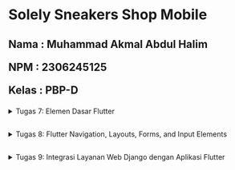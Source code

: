 # Solely Sneakers Shop Mobile

<h2>
Nama : Muhammad Akmal Abdul Halim

NPM : 2306245125

Kelas : PBP-D
</h2>

<details>
    <summary> Tugas 7: Elemen Dasar Flutter </summary>

**1. Jelaskan apa yang dimaksud dengan stateless widget dan stateful widget, dan jelaskan perbedaan dari keduanya.** 

1. Stateless Widget

Stateless Widget adalah widget yang tidak memiliki status internal atau perubahan kondisi. Artinya, setelah widget ini dirender di layar, isinya tidak akan berubah selama aplikasi berjalan. Biasanya, Stateless Widget cocok untuk konten statis atau UI yang tidak memerlukan pembaruan.

Contoh penggunaan:

- Label teks yang hanya menampilkan satu kalimat.
- Ikon atau tombol yang hanya melakukan satu fungsi tanpa mengubah tampilannya.
- Struktur layout sederhana yang tidak membutuhkan interaksi kompleks.

2. Stateful Widget

Stateful Widget adalah widget yang memiliki status atau state yang dapat berubah. Dengan Stateful Widget, kita bisa mengubah tampilan atau properti widget secara dinamis sesuai dengan interaksi atau input dari pengguna. Ini sangat berguna untuk komponen UI yang harus merespons perubahan, seperti input form, slider, atau data yang di-refresh.

Contoh penggunaan:

- Tombol yang mengubah tampilan atau ikon setelah ditekan.
- Kolom input yang memperbarui teks yang dimasukkan pengguna.
- Widget yang menampilkan data dinamis dari API atau perubahan waktu (misalnya, countdown timer).

**2. Sebutkan widget apa saja yang kamu gunakan pada proyek ini dan jelaskan fungsinya.**

1. MyApp (StatelessWidget):

    - Ini adalah widget utama aplikasi yang memulai aplikasi dengan MaterialApp.
    - Berfungsi sebagai root aplikasi, mengatur MaterialApp sebagai kerangka kerja dasar.

2. MaterialApp:

    - Menyediakan berbagai konfigurasi global seperti title, theme, dan halaman awal (home) aplikasi.
    - Menggunakan ThemeData untuk menerapkan tema warna merah.

3. ThemeData:

    - Mengatur tema aplikasi secara keseluruhan, termasuk ColorScheme.
    - Dalam contoh ini, warna utama (primary) adalah merah, dengan warna sekunder (secondary) merah tua.

4. MyHomePage (StatelessWidget):

    - Halaman utama aplikasi yang menampilkan beberapa informasi seperti NPM, nama, dan kelas.
    - Memiliki daftar ItemHomepage yang digunakan untuk membuat menu.

5. Scaffold:

    - Kerangka dasar halaman yang menyediakan AppBar dan body.
    - Mempermudah pengaturan struktur dasar UI halaman.

6. AppBar:

    - Menampilkan judul aplikasi pada bagian atas halaman dengan - gaya teks khusus dan warna latar sesuai tema.

7. Padding:

    - Mengatur jarak di sekitar widget untuk tampilan yang lebih rapi.

8. Column dan Row:

    - Digunakan untuk menyusun widget secara vertikal (Column) dan horizontal (Row).
    - Dalam proyek ini, Row menampung tiga InfoCard untuk menampilkan data seperti NPM, nama, dan kelas.

9. InfoCard (StatelessWidget):

    - Kartu informasi yang menampilkan judul (misalnya, NPM) dan isinya (misalnya, nilai NPM).
    - Menggunakan Card untuk memberikan tampilan seperti kartu dengan bayangan ringan.

10. SizedBox:

    - Menyediakan jarak antar widget atau mengatur ukuran widget.

11. GridView.count:

    - Menampilkan menu dalam bentuk grid dengan tiga kolom.
    - Setiap item dalam GridView adalah ItemCard yang berasal dari daftar ItemHomepage.

12. ItemHomepage (Model Data):

    - Model data sederhana yang menyimpan name dan icon untuk setiap item dalam menu.

13. ItemCard (StatelessWidget):

    - Kartu yang menampilkan ikon dan nama item.
    - Menggunakan Material dengan InkWell untuk memberikan efek klik pada kartu.

14. SnackBar:

    - Digunakan untuk menampilkan pesan sementara di bagian bawah layar ketika pengguna menekan ItemCard.

**3. Apa fungsi dari setState()? Jelaskan variabel apa saja yang dapat terdampak dengan fungsi tersebut.**


setState() adalah fungsi yang sangat penting dalam widget berbasis StatefulWidget di Flutter. Fungsinya adalah untuk memberi tahu Flutter bahwa ada perubahan pada state dari widget yang perlu ditampilkan ulang di layar.

Ketika setState() dipanggil, Flutter akan menjalankan ulang metode build() dari widget tersebut, dan hasilnya adalah tampilan yang diperbarui dengan kondisi terbaru.

Variabel yang Terpengaruh oleh setState()

Hanya variabel-variabel dalam State yang dideklarasikan dalam widget Stateful yang bisa diubah dengan setState(). Beberapa contohnya:

1. Boolean untuk Menyembunyikan/Menampilkan Widget: 

    Misalnya, jika kita ingin menyembunyikan atau menampilkan bagian dari UI, kita bisa menggunakan boolean yang diubah dengan setState().

2. List atau Daftar: 

    Jika Anda memiliki daftar item yang ditampilkan dalam UI, menambah atau menghapus item dari daftar dengan setState() akan memperbarui daftar yang ditampilkan.

3. String dan Teks Lainnya: 

    Jika teks yang ditampilkan di layar berubah berdasarkan kondisi tertentu, kita bisa menggunakan setState() untuk memperbarui teks tersebut.

4. Warna atau Style Lainnya: 

    Variabel yang menentukan warna, ukuran font, atau elemen gaya lainnya pada UI juga bisa diubah melalui setState().\

**4. Jelaskan perbedaan antara const dengan final.**

1. const (Constant)
- Nilai Konstanta yang Imenable (Immutable): Variabel yang dideklarasikan dengan const memiliki nilai yang bersifat compile-time constant, artinya nilainya harus ditentukan pada saat kompilasi dan tidak bisa diubah setelah itu.
- Bersifat Immutable: Semua objek yang dibuat dengan const benar-benar immutable, yang berarti setiap aspek dari objek tersebut tidak dapat diubah setelah inisialisasi.
- Diakses Secara Global: Karena const adalah konstanta waktu kompilasi, objek yang dibuat dengan const akan diakses sebagai objek tunggal di memori, sehingga tidak akan terjadi pembuatan objek baru jika const tersebut digunakan di beberapa tempat.

2. final (Final)
- Nilai Ditentukan Saat Run-Time: Variabel yang dideklarasikan dengan final hanya dapat diinisialisasi satu kali, tetapi nilainya dapat ditentukan saat run-time. Artinya, kita tidak perlu mengetahui nilai dari variabel ini pada saat kompilasi, tetapi setelah diberi nilai sekali, tidak bisa diubah.
- Immutable pada Level Referensi: Objek yang dideklarasikan dengan final tidak bisa diubah setelah inisialisasi, tetapi isinya (untuk tipe data koleksi seperti List atau Map) masih bisa dimodifikasi.
- Konteks yang Fleksibel: final cocok digunakan ketika kita hanya ingin memastikan bahwa variabel tidak akan berubah, tetapi nilai yang dipegangnya baru diketahui di runtime.

**5. Jelaskan bagaimana cara kamu mengimplementasikan checklist-checklist di atas.**

1. Buatlah file baru bernama menu.dart pada directory lib, tambahkan import ini :

    ```dart
    import 'package:flutter/material.dart';
    ```
2. Pindahkan class MyHomePage dan _MyHomePageState dari main.dart ke menu.dart
3. Tambahkan import ini :
    ```dart
    import 'package:mental_health_tracker/menu.dart';
    ```
    pada main.dart.

4. Ubah colorScheme nya menjadi yang anda mau.
5. Sebelum membuat button untuk card, anda membuat class baru bernama ItemHomepage yang berisi atribut-atribut dari card yang akan anda buat. Tambahkan ini pada menu.dart anda :

    ```dart
    class ItemHomepage {
        final String name;
        final IconData icon;

        ItemHomepage(this.name, this.icon);
    }
    ```
6. Setelah itu, anda dapat membuat list of ItemHomepage yang berisi tombol-tombol yang ingin anda tambahkan pada class MyHomePage.

    ```dart
    class MyHomePage extends StatelessWidget {  
        ...
        final List<ItemHomepage> items = [
            ItemHomepage("Lihat Daftar Produk", Icons.mood),
            ItemHomepage("Tambah Produk", Icons.add),
            ItemHomepage("Logout", Icons.logout),
        ];
        ...
    }
    ```

7. Untuk menampilkan snackbar, tambahkan kode berikut pada menu.dart :

    ```dart
    class ItemCard extends StatelessWidget {
    // Menampilkan kartu dengan ikon dan nama.

    final ItemHomepage item; 
    
    const ItemCard(this.item, {super.key}); 

    @override
    Widget build(BuildContext context) {
        return Material(
        // Menentukan warna latar belakang dari tema aplikasi.
        color: Theme.of(context).colorScheme.secondary,
        // Membuat sudut kartu melengkung.
        borderRadius: BorderRadius.circular(12),
        
        child: InkWell(
            // Aksi ketika kartu ditekan.
            onTap: () {
            // Menampilkan pesan SnackBar saat kartu ditekan.
            ScaffoldMessenger.of(context)
                ..hideCurrentSnackBar()
                ..showSnackBar(
                SnackBar(content: Text("Kamu telah menekan tombol ${item.name}!"))
                );
            },
            // Container untuk menyimpan Icon dan Text
            child: Container(
            padding: const EdgeInsets.all(8),
            child: Center(
                child: Column(
                // Menyusun ikon dan teks di tengah kartu.
                mainAxisAlignment: MainAxisAlignment.center,
                children: [
                    Icon(
                    item.icon,
                    color: Colors.white,
                    size: 30.0,
                    ),
                    const Padding(padding: EdgeInsets.all(3)),
                    Text(
                    item.name,
                    textAlign: TextAlign.center,
                    style: const TextStyle(color: Colors.white),
                    ),
                ],
                ),
            ),
            ),
        ),
        );
    }
    
    }
    ```

</details>

##
<details>
    <summary>Tugas 8: Flutter Navigation, Layouts, Forms, and Input Elements</summary>

**1.Apa kegunaan const di Flutter? Jelaskan apa keuntungan ketika menggunakan const pada kode Flutter. Kapan sebaiknya kita menggunakan const, dan kapan sebaiknya tidak digunakan?**

- Apa kegunaan const di Flutter?

    const digunakan untuk mendefinisikan objek atau widget yang bersifat konstan, artinya nilainya tidak akan berubah selama aplikasi berjalan.

- Keuntungan menggunakan const:
    
    - Efisiensi Memori: Objek const tidak akan dibuat ulang setiap kali diperlukan, sehingga menghemat memori. Misalnya, kalau ada widget yang sering muncul, cukup buat satu kali, dan sisanya Flutter akan memanfaatkan instance yang sudah ada.
    - Performa Render: Karena objek const hanya dibuat sekali, widget yang memakai const tidak akan di-rebuild (dibuat ulang) setiap kali aplikasi berubah atau ada state baru, kecuali benar-benar diperlukan. Hal ini bikin UI lebih responsif dan performa lebih stabil.
    - Code Readability: Dengan menggunakan const, kita bisa memberikan petunjuk ke developer lain kalau objek tersebut tidak akan berubah. Jadi, kode jadi lebih jelas dan terstruktur.

- Kapan sebaiknya kita menggunakan const:
    
    - Widget Statik: Kalau kita punya widget yang tidak akan berubah selama aplikasi berjalan, seperti Text, Container dengan warna latar yang tetap, atau ikon, gunakan const.
    - Immutable Object: Ketika kita tahu objek tersebut tidak akan mengalami perubahan atau tidak punya dependensi dinamis, gunakan const untuk membuatnya efisien.

- Kapan sebaiknya tidak menggunakan const:

    - Dependensi Dinamis: Kalau widget atau objek bergantung pada nilai yang akan berubah, seperti hasil input pengguna atau data dari API, jangan pakai const. Karena const mengunci nilai, widget dengan nilai dinamis tidak cocok menggunakan const.
    - Incompatibility with Late Changes: Kalau ada kemungkinan besar bahwa widget akan diubah atau dibangun ulang secara dinamis, const nggak diperlukan.


**2. Jelaskan dan bandingkan penggunaan Column dan Row pada Flutter. Berikan contoh implementasi dari masing-masing layout widget ini!**

- Column :
    Column adalah widget yang menata anak-anaknya (child widgets) dari atas ke bawah. Ini cocok digunakan saat kita ingin menyusun elemen secara bertumpuk, seperti daftar item atau teks dengan ikon di bawahnya.

    - Implementasi:
    ```dart
    Column(
        mainAxisAlignment: MainAxisAlignment.center,
        crossAxisAlignment: CrossAxisAlignment.start,
        children: [
            Text('Hello, world!'),
            Icon(Icons.star, color: Colors.amber),
            Text('Welcome to Flutter!'),
        ],
        )
    ```

- Row :
    Row digunakan untuk menyusun widget secara horizontal, dari kiri ke kanan. Ini ideal saat kita ingin menampilkan elemen-elemen yang sejajar, seperti ikon dengan teks di sebelah kanannya.

    - Implementasi:
    ```dart
    Row(
        mainAxisAlignment: MainAxisAlignment.spaceBetween,
        crossAxisAlignment: CrossAxisAlignment.center,
        children: [
            Icon(Icons.favorite, color: Colors.pink),
            Text('Flutter is awesome!'),
            Icon(Icons.thumb_up, color: Colors.blue),
        ],
        )
    ```

| Perbandingan         | Column                                      | Row                                      |
|----------------------|---------------------------------------------|------------------------------------------|
| **Arah Layout**      | Vertikal (atas ke bawah)                    | Horizontal (kiri ke kanan)               |
| **Properti Utama**   | `mainAxisAlignment`, `crossAxisAlignment`   | `mainAxisAlignment`, `crossAxisAlignment`|
| **Contoh Penggunaan**| Tampilan daftar, teks bertumpuk             | Ikon dengan teks di sampingnya           |
| **Cocok Untuk**      | Layout yang mengalir dari atas ke bawah     | Layout yang mengalir dari kiri ke kanan  |


**3. Sebutkan apa saja elemen input yang kamu gunakan pada halaman form yang kamu buat pada tugas kali ini. Apakah terdapat elemen input Flutter lain yang tidak kamu gunakan pada tugas ini? Jelaskan!**

Elemen Input yang Digunakan :
1. TextFormField:

    - Fungsi: Digunakan untuk memasukkan teks umum seperti nama produk, deskripsi, dan harga.
    - Contoh Penggunaan di Form:
        - Ada TextFormField untuk mengisi nama produk, dengan hintText dan labelText diset ke "Product Name".
        - Variabel _name akan di-update ketika ada perubahan input, dan terdapat validator untuk memeriksa apakah nama produk tidak boleh kosong.

Elemen Input Lain di Flutter yang Tidak Digunakan :
1. Checkbox
2. Radio
3. Switch
4. Slider
5. DropdownButtonFormField
6. DatePicker

**4. Bagaimana cara kamu mengatur tema (theme) dalam aplikasi Flutter agar aplikasi yang dibuat konsisten? Apakah kamu mengimplementasikan tema pada aplikasi yang kamu buat?**

- Bagaimana cara kamu mengatur tema (theme) dalam aplikasi Flutter agar aplikasi yang dibuat konsisten? 

    Cara saya mengatur tema (theme) dalam aplikasi saya agar konsisten adalah menggunakan `ThemeData` didalam file `main.dart` untuk mengatur seluruh tema aplikasi yang saya buat. Contohnya ada pada di AppBar saya difile `productentry_form.dart` dan Drawer saya difile `left_drawer.dart`

- Apakah kamu mengimplementasikan tema pada aplikasi yang kamu buat?
    
    Ya, saya mengimplementasikan tema berwarna merah pada aplikasi saya. Bisa dilihat pada `main.dart` saya sebagai berikut :
    ```dart
    theme: ThemeData(
         colorScheme: ColorScheme.fromSwatch(
                primarySwatch: Colors.red,
          ).copyWith(secondary: Colors.redAccent[600]),
          useMaterial3: true,
    )
    ```

**5. Bagaimana cara kamu menangani navigasi dalam aplikasi dengan banyak halaman pada Flutter?**

Dengan membuat file baru didalam proyek saya yaitu `left_drawer.dart`. Pada file left_drawer.dart, terdapat penggunaan widget Drawer untuk menyediakan navigasi, yang digunakan sebagai panel navigasi samping. Dengan pendekatan ini, pengguna bisa mengakses beberapa halaman dari menu samping dan mengakses halaman lain seperti halaman utama dan halaman untuk menambahkan produk.

</details>

##
<details>
    <summary>Tugas 9: Integrasi Layanan Web Django dengan Aplikasi Flutter</summary>

**1.Jelaskan mengapa kita perlu membuat model untuk melakukan pengambilan ataupun pengiriman data JSON? Apakah akan terjadi error jika kita tidak membuat model terlebih dahulu?**

1. Mempermudah Manipulasi Data

    Model memberikan struktur yang jelas untuk data JSON. Ketika JSON diubah menjadi sebuah objek Dart, kita bisa langsung menggunakan properti dan metode objek tersebut tanpa harus mengakses data mentah (misalnya menggunakan string key seperti json['nama']). Ini membuat kode lebih mudah dibaca, dikelola, dan bebas dari typo.

2. Menghindari Kesalahan Parsing Data

    Dengan membuat model, kita dapat memvalidasi dan memastikan tipe data setiap atribut saat data JSON diparsing. Misalnya, jika server mengirim angka, tetapi kita salah menafsirkannya sebagai string, model akan membantu mendeteksi error tersebut.

3. Reusabilitas dan Skalabilitas

    Model bisa digunakan berulang kali di berbagai bagian aplikasi. Selain itu, jika struktur JSON berubah, kita hanya perlu memperbarui model, sehingga tidak perlu mengubah semua kode yang menggunakan data tersebut.

4. Integrasi dengan Tools

    Model membantu mengintegrasikan data dengan paket Flutter seperti provider atau bloc untuk state management, atau dengan alat seperti json_serializable untuk otomatisasi parsing JSON.

- Apakah akan terjadi error jika kita tidak membuat model terlebih dahulu?

    Tidak, namun ada resiko besar seperti:
    
    - Rentan Typo: Mengetik key JSON secara manual bisa menyebabkan error jika salah tulis atau jika struktur JSON berubah.
    - Tipe Data Tidak Terkontrol: Anda harus melakukan banyak pengecekan manual pada tipe data (misalnya apakah sebuah nilai adalah integer, string, atau null).
    - Kesulitan dalam Refactoring: Ketika aplikasi berkembang, sulit untuk melacak di mana saja key-key JSON digunakan, yang membuat perubahan pada struktur data menjadi berisiko.

**2. Jelaskan fungsi dari library http yang sudah kamu implementasikan pada tugas ini**

- Mempermudah pengiriman permintaan HTTP, seperti GET, POST, PUT, DELETE, dan lainnya.

- Package http menggunakan fitur Future di Dart untuk menangani proses request secara asynchronous, sehingga aplikasi tidak akan freeze saat menunggu respons dari server.

**3. Jelaskan fungsi dari CookieRequest dan jelaskan mengapa instance CookieRequest perlu untuk dibagikan ke semua komponen di aplikasi Flutter.**

**Fungsi dari CookieRequest**

CookieRequest biasanya digunakan dalam aplikasi web untuk mengelola session cookies saat berkomunikasi dengan server. Dalam konteks Flutter, CookieRequest sering digunakan untuk:

- Menyimpan dan Mengirim Cookies Secara Otomatis

    CookieRequest menyimpan cookies dari respons server dan menggunakannya kembali untuk permintaan selanjutnya, memungkinkan server untuk mengenali pengguna (misalnya untuk sesi login).

- Menangani Autentikasi
    
    Cookies sering digunakan sebagai mekanisme autentikasi. Setelah login berhasil, cookie autentikasi yang diterima dari server disimpan dan digunakan untuk otentikasi dalam permintaan berikutnya.

- Meningkatkan Pengalaman Pengguna
    
    Dengan CookieRequest, pengguna tidak perlu login berulang kali karena sesi mereka disimpan dan dikelola oleh cookies.

- Menjaga Keamanan
    
    Dengan cookie yang dikelola secara terpusat, aplikasi dapat memastikan bahwa hanya permintaan yang telah diautentikasi yang dapat mengakses endpoint tertentu.

**Mengapa Instance CookieRequest Perlu Dibagikan ke Semua Komponen di Aplikasi?**

1. Konsistensi Data Sesi
    
    Membagikan instance CookieRequest memungkinkan semua bagian aplikasi untuk menggunakan cookie yang sama. Hal ini penting agar semua komponen dapat mengenali pengguna dengan sesi yang sama.

    Contoh:

    - Jika pengguna login di satu layar, semua layar lain harus mengetahui bahwa pengguna sudah login.
    - Semua permintaan HTTP setelah login harus menyertakan cookie autentikasi.

2. Kemudahan Implementasi
    
    Dengan satu instance yang dibagikan, Anda tidak perlu membuat atau mengelola cookies di setiap komponen aplikasi. Ini menyederhanakan kode dan mencegah duplikasi.

3. State Management Terintegrasi
    
    Instance CookieRequest yang dibagikan sering digunakan bersama framework state management seperti Provider, GetX, atau Riverpod untuk memastikan data sesi terdistribusi dengan baik di seluruh aplikasi.

4. Menghindari Masalah Inkonsistensi
    
    Jika setiap komponen memiliki instance CookieRequest sendiri, cookies yang berbeda-beda akan disimpan, menyebabkan masalah autentikasi atau data yang tidak konsisten di aplikasi.

**4. Jelaskan mekanisme pengiriman data mulai dari input hingga dapat ditampilkan pada Flutter.**

1. Input Data dari User
Data biasanya diambil melalui widget input seperti:
- TextField atau TextFormField: Untuk teks input.
- DropdownButton, Radio, atau Checkbox: Untuk pilihan.
- GestureDetector atau Button: Untuk interaksi seperti klik.

Contoh :

    ```dart
        TextField(
    onChanged: (value) {
        print(value); // Setiap perubahan teks akan dicetak.
    },
    )
    ```

2. Pengelolaan Data

Setelah input diterima, data biasanya disimpan atau diolah menggunakan state management. Flutter menyediakan beberapa pendekatan untuk ini, seperti:

- StatefulWidget (manajemen lokal).
- Provider atau Riverpod (state management global).
-  Bloc atau Cubit (manajemen berbasis event dan state).

3. Pemrosesan Data

Setelah data diterima, langkah berikutnya adalah memprosesnya. Pemrosesan ini bisa melibatkan:
- Validasi (contoh: memastikan format email benar).
- Transformasi (contoh: konversi teks ke angka).
- Pengiriman ke backend (contoh: melalui HTTP menggunakan http package atau Dio).

4. Menampilkan Data di UI

    Data yang telah diproses atau diterima dari backend akan di-render kembali ke layar. Widget seperti Text, ListView, atau GridView sering digunakan.

5. Render ke Layar
Setelah data diproses, Flutter akan merender ulang UI menggunakan widget tree. Flutter menggunakan mekanisme:

- Declarative UI: Perubahan data memicu rebuild widget.
- Hot Reload: Memudahkan pengembangan dengan memperbarui UI tanpa memulai ulang aplikasi.

**5. Jelaskan mekanisme autentikasi dari login, register, hingga logout. Mulai dari input data akun pada Flutter ke Django hingga selesainya proses autentikasi oleh Django dan tampilnya menu pada Flutter.**

1. Register
- Flutter Side:
    - User mengisi form registrasi (seperti username dan password) di aplikasi Flutter.
    - Data dikirim ke backend Django menggunakan request HTTP (POST) ke endpoint /register.

- Django Side:
    - Endpoint /register di-backend menerima data.
    - Backend memvalidasi data: apakah password cocok dan apakah username sudah ada.
    - Jika validasi sukses, akun baru dibuat menggunakan User.objects.create_user

2. Login
- Flutter Side:
    - User memasukkan username dan password.
    - Flutter mengirim data ke backend melalui POST request ke endpoint /login.

- Django Side:
    - Endpoint /login menerima data username dan password.
    - Fungsi authenticate memeriksa kredensial di database.
    - Jika sukses, Django memanggil auth_login untuk membuat sesi pengguna.

3. Logout
- Flutter Side:
    - User menekan tombol logout.
    - Flutter mengirimkan request ke endpoint /logout.

- Django Side:
    - Endpoint /logout memanggil auth_logout untuk menghapus sesi pengguna.

4. Menampilkan Menu Setelah Autentikasi
- Flutter Side:
    - Setelah login berhasil, Flutter menyimpan informasi pengguna (misalnya, token sesi atau data username).
    - Halaman menu ditampilkan menggunakan Navigator.

**6. Jelaskan bagaimana cara kamu mengimplementasikan checklist di atas secara step-by-step! (bukan hanya sekadar mengikuti tutorial).**
1. Buat file register.dart dalam directory `register.dart`dan `login.dart`.
2. Membuat modul baru di proyek django untuk autentikasi.
3. Buat function untuk menghandle registrasi dan login.
4. Lakukan routing di urls.py.
5. Tambahkan modul autentikasi di settings.py proyek utama django.
6. Untuk membuat model, kita menggunakan data json dari web dan mengambil model yang sudah terbuat dari web QuickType
7. Buat directory baru bernama model dan buat file dart baru untuk models flutternya.
8. Buat file dart baru di directory screens untuk menampilkan data yang dimasukkan.
9. Buat file dart baru lagi di directroy screens untuk menampilkan detail data.

</details>